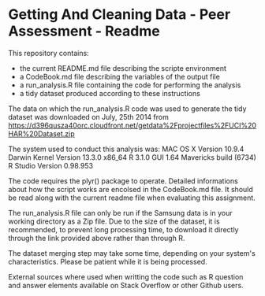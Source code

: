Getting And Cleaning Data - Peer Assessment - Readme
======================
This repository contains:

- the current README.md file describing the scripte environment
- a CodeBook.md file describing the variables of the output file
- a run_analysis.R file containing the code for performing the analysis
- a tidy dataset produced according to these instructions

The data on which the run_analysis.R code was used to generate the tidy dataset was downloaded on July, 25th 2014 from
https://d396qusza40orc.cloudfront.net/getdata%2Fprojectfiles%2FUCI%20HAR%20Dataset.zip 

The system used to conduct this analysis was:
MAC OS X Version 10.9.4
Darwin Kernel Version 13.3.0 x86_64
R 3.1.0 GUI 1.64 Mavericks build (6734)
R Studio Version 0.98.953

The code requires the plyr() package to operate. Detailed informations about how the script works are encolsed in the CodeBook.md file. It should be read along with the current readme file when evaluating this assignment.

The run_analysis.R file can only be run if the Samsung data is in your working directory as a Zip file. Due to the size of the dataset, it is recommended, to prevent long processing time, to download it directly through the link provided above rather than through R.

The dataset merging step may take some time, depending on your system's characteristics. Please be patient while it is being processed.

External sources where used when writting the code such as R question and answer elements available on Stack Overflow or other Github users.